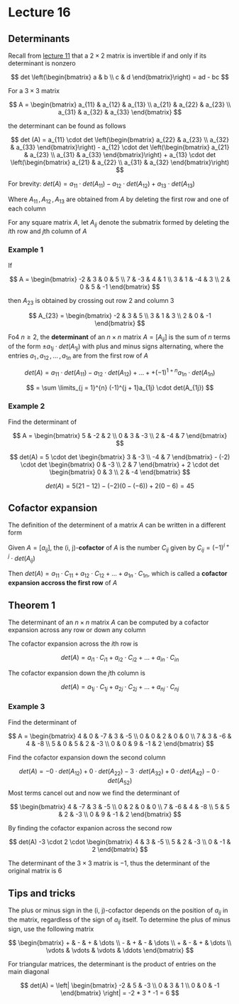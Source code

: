 # Lecture 16

## Determinants

Recall from [lecture 11](../week5/lecture-11.md) that a $2 \times 2$ matrix is invertible if and only if its determinant is nonzero

$$
	det \left(\begin{bmatrix}
		a & b \\
		c & d
	\end{bmatrix}\right)
	= ad - bc
$$

For a $3 \times 3$ matrix

$$
	A = \begin{bmatrix}
		a_{11} & a_{12} & a_{13} \\
		a_{21} & a_{22} & a_{23} \\
		a_{31} & a_{32} & a_{33}
	\end{bmatrix}
$$

the determinant can be found as follows

$$
	det (A) = a_{11} \cdot det \left(\begin{bmatrix}
		a_{22} & a_{23} \\
		a_{32} & a_{33}
	\end{bmatrix}\right) - a_{12} \cdot det
	\left(\begin{bmatrix}
		a_{21} & a_{23} \\
		a_{31} & a_{33}
	\end{bmatrix}\right) + a_{13} \cdot det
	\left(\begin{bmatrix}
		a_{21} & a_{22} \\
		a_{31} & a_{32}
	\end{bmatrix}\right)
$$

For brevity: $det(A) = a_{11} \cdot det(A_{11}) - a_{12} \cdot det(A_{12}) + a_{13} \cdot det(A_{13})$

Where $A_{11} \,, A_{12} \,, A_{13}$ are obtained from $A$ by deleting the first row and one of each column

For any square matrix $A$, let $A_{ij}$ denote the submatrix formed by deleting the $i$th row and $j$th column of $A$

### Example 1

If

$$
	A = \begin{bmatrix}
		-2 & 3 & 0 & 5 \\
		7 & -3 & 4 & 1 \\
		3 & 1 & -4 & 3 \\
		2 & 0 & 5 & -1
	\end{bmatrix}
$$

then $A_{23}$ is obtained by crossing out row 2 and column 3 

$$
	A_{23} = \begin{bmatrix}
		-2 & 3 & 5 \\
		3 & 1 & 3 \\
		2 & 0 & -1
	\end{bmatrix}
$$

Fo4 $n \ge 2$, the **determinant** of an $n \times n$ matrix $A = [A_{ij}]$ is the sum of $n$ terms of the form $\pm a_{1j} \cdot det(A_{1j})$ with plus and minus signs alternating, where the entries $a_{1} \,, a_{12} \,, \dots \,, a_{1n}$ are from the first row of $A$

$$
	det(A) = a_{11} \cdot det(A_{11}) 
	- a_{12} \cdot det(A_{12})
	+ \dots +
	+ (-1)^{1 + n}a_{1n} \cdot det(A_{1n})
$$

$$
	= \sum \limits_{j = 1}^{n}
	(-1)^{j + 1}a_{1j} \cdot det(A_{1j})
$$

### Example 2

Find the determinant of 

$$
	A = \begin{bmatrix}
		5 & -2 & 2 \\
		0 & 3 & -3 \\
		2 & -4 & 7
	\end{bmatrix}
$$

$$
	det(A) = 
	5 \cdot det \begin{bmatrix}
				3 & -3 \\
				-4 & 7
			\end{bmatrix}
	- (-2) \cdot det \begin{bmatrix}
						0 & -3 \\
						2 & 7	
					\end{bmatrix}
	+ 2 \cdot det \begin{bmatrix}
						0 & 3 \\
						2 & -4
					\end{bmatrix}
$$

$$
	det(A) = 5(21 -12) - (-2)(0 - (-6)) + 2(0 - 6) = 45
$$

## Cofactor expansion

The definition of the determinent of a matrix $A$ can be written in a different form

Given $A = [a_{ij}]$, the (i, j)-**cofactor** of $A$ is the number $C_{ij}$ given by $C_{ij} = (-1)^{i + j} \cdot det(A_{ij})$

Then $det(A) = a_{11} \cdot C_{11} + a_{12} \cdot C_{12} + \dots + a_{1n} \cdot C_{1n}$, which is called a **cofactor expansion accross the first row** of $A$ 

## Theorem 1

The determinant of an $n \times n$ matrix $A$ can be computed by a cofactor expansion across any row or down any column

The cofactor expansion across the $i$th row is 

$$
	det(A) = a_{i1} \cdot C_{i1} + a_{i2} \cdot C_{i2} + \dots + a_{in} \cdot C_{in}
$$

The cofactor expansion down the $j$th column is 

$$
		det(A) = a_{1j} \cdot C_{1j} + a_{2j} \cdot C_{2j} + \dots + a_{nj} \cdot C_{nj}
$$

### Example 3

Find the determinant of 

$$
	A = \begin{bmatrix}
		4 & 0 & -7 & 3 & -5 \\
		0 & 0 & 2 & 0 & 0 \\
		7 & 3 & -6 & 4 & -8 \\
		5 & 0 & 5 & 2 & -3 \\
		0 & 0 & 9 & -1 & 2
	\end{bmatrix}
$$

Find the cofactor expansion down the second column

$$
	det(A) = -0 \cdot det(A_{12}) 
	+ 0 \cdot det(A_{22}) 
	-3 \cdot det(A_{32}) 
	+ 0 \cdot det(A_{42})
	- 0 \cdot det(A_{52})
$$
Most terms cancel out and now we find the determinant of

$$
	\begin{bmatrix}
		4 & -7 & 3 & -5 \\
		0 & 2 & 0 & 0 \\
		7 & -6 & 4 & -8 \\
		5 & 5 & 2 & -3 \\
		0 & 9 & -1 & 2
	\end{bmatrix}
$$

By finding the cofactor expanion across the second row

$$
	det(A) -3 \cdot 2 \cdot \begin{bmatrix}
		4 & 3 & -5 \\
		5 & 2 & -3 \\
		0 & -1 & 2
	\end{bmatrix}
$$

The determinant of the $3 \times 3$ matrix is $-1$, thus the determinant of the original matrix is $6$

## Tips and tricks

The plus or minus sign in the (i, j)-cofactor depends on the position of $a_{ij}$ in the matrix, regardless of the sign of $a_{ij}$ itself. To determine the plus of minus sign, use the following matrix

$$
	\begin{bmatrix}
		+ & - & + & \dots \\
		- & + & - & \dots \\
		+ & - & + & \dots \\
		\vdots & \vdots & \vdots & \ddots
	\end{bmatrix}
$$

For triangular matrices, the determinant is the product of entries on the main diagonal

$$
	det(A) = \left| \begin{bmatrix}
		-2 & 5 & -3 \\
		0 & 3 & 1 \\
		0 & 0 & -1
	 \end{bmatrix} \right|
	 = -2 * 3 * -1 = 6
$$

